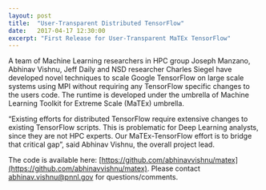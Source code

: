 ```yaml
---
layout: post
title:  "User-Transparent Distributed TensorFlow"
date:   2017-04-17 12:30:00
excerpt: "First Release for User-Transparent MaTEx TensorFlow"
---
```


A team of Machine Learning researchers in HPC group Joseph Manzano, Abhinav Vishnu, Jeff Daily and NSD researcher Charles Siegel have developed novel techniques to scale Google TensorFlow on large scale systems using MPI without requiring any TensorFlow specific changes to the users code. The runtime is developed under the umbrella of Machine Learning Toolkit for Extreme Scale (MaTEx) umbrella.

“Existing efforts for distributed TensorFlow require extensive changes to existing TensorFlow scripts. This is problematic for Deep Learning analysts, since they are not HPC experts. Our MaTEx-TensorFlow effort is to bridge that critical gap”, said Abhinav Vishnu, the overall project lead. 

The code is available here: [https://github.com/abhinavvishnu/matex](https://github.com/abhinavvishnu/matex). Please contact [abhinav.vishnu@pnnl.gov](abhinav.vishnu@pnnl.gov) for questions/comments.
